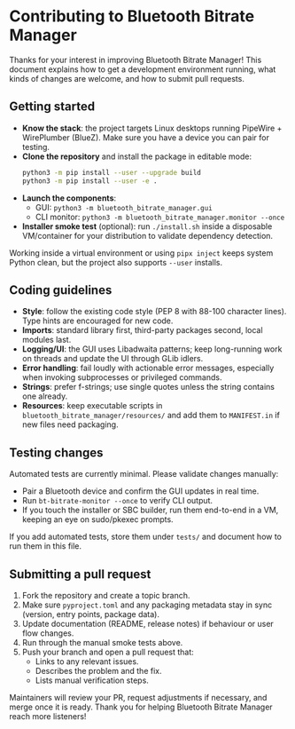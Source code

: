 # Contributing to Bluetooth Bitrate Manager

Thanks for your interest in improving Bluetooth Bitrate Manager! This document explains how to get a development environment running, what kinds of changes are welcome, and how to submit pull requests.

## Getting started
- **Know the stack**: the project targets Linux desktops running PipeWire + WirePlumber (BlueZ). Make sure you have a device you can pair for testing.
- **Clone the repository** and install the package in editable mode:
  ```bash
  python3 -m pip install --user --upgrade build
  python3 -m pip install --user -e .
  ```
- **Launch the components**:
  - GUI: `python3 -m bluetooth_bitrate_manager.gui`
  - CLI monitor: `python3 -m bluetooth_bitrate_manager.monitor --once`
- **Installer smoke test** (optional): run `./install.sh` inside a disposable VM/container for your distribution to validate dependency detection.

Working inside a virtual environment or using `pipx inject` keeps system Python clean, but the project also supports `--user` installs.

## Coding guidelines
- **Style**: follow the existing code style (PEP 8 with 88-100 character lines). Type hints are encouraged for new code.
- **Imports**: standard library first, third-party packages second, local modules last.
- **Logging/UI**: the GUI uses Libadwaita patterns; keep long-running work on threads and update the UI through GLib idlers.
- **Error handling**: fail loudly with actionable error messages, especially when invoking subprocesses or privileged commands.
- **Strings**: prefer f-strings; use single quotes unless the string contains one already.
- **Resources**: keep executable scripts in `bluetooth_bitrate_manager/resources/` and add them to `MANIFEST.in` if new files need packaging.

## Testing changes
Automated tests are currently minimal. Please validate changes manually:
- Pair a Bluetooth device and confirm the GUI updates in real time.
- Run `bt-bitrate-monitor --once` to verify CLI output.
- If you touch the installer or SBC builder, run them end-to-end in a VM, keeping an eye on sudo/pkexec prompts.

If you add automated tests, store them under `tests/` and document how to run them in this file.

## Submitting a pull request
1. Fork the repository and create a topic branch.
2. Make sure `pyproject.toml` and any packaging metadata stay in sync (version, entry points, package data).
3. Update documentation (README, release notes) if behaviour or user flow changes.
4. Run through the manual smoke tests above.
5. Push your branch and open a pull request that:
   - Links to any relevant issues.
   - Describes the problem and the fix.
   - Lists manual verification steps.

Maintainers will review your PR, request adjustments if necessary, and merge once it is ready. Thank you for helping Bluetooth Bitrate Manager reach more listeners!
